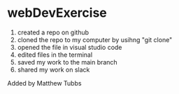 # webDevExercise

1. created a repo on github
2. cloned the repo to my computer by usihng "git clone"
3. opened  the file in visual studio code
4. edited files in the terminal
5. saved my work to the main branch
6. shared my work on slack

Added by Matthew Tubbs